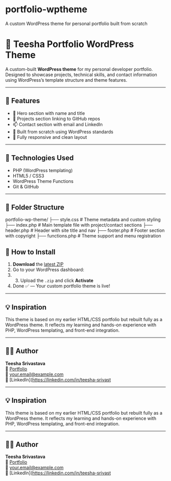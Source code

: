 # portfolio-wptheme
A custom WordPress theme for personal portfolio built from scratch
# 🎨 Teesha Portfolio WordPress Theme

A custom-built **WordPress theme** for my personal developer portfolio. Designed to showcase projects, technical skills, and contact information using WordPress’s template structure and theme features.

---

## 🧩 Features

- 📌 Hero section with name and title
- 💼 Projects section linking to GitHub repos
- 📫 Contact section with email and LinkedIn
- 🧠 Built from scratch using WordPress standards
- 🎯 Fully responsive and clean layout

---

## 🔧 Technologies Used

- PHP (WordPress templating)
- HTML5 / CSS3
- WordPress Theme Functions
- Git & GitHub

---

## 📂 Folder Structure

portfolio-wp-theme/
├── style.css # Theme metadata and custom styling
├── index.php # Main template file with project/contact sections
├── header.php # Header with site title and nav
├── footer.php # Footer section with copyright
├── functions.php # Theme support and menu registration

## 🚀 How to Install

1. **Download** the [latest ZIP](https://github.com/TeeshaSrivastava/portfolio-wp-theme/archive/refs/heads/main.zip)
2. Go to your WordPress dashboard:
3. 3. Upload the `.zip` and click **Activate**
4. Done ✅ — Your custom portfolio theme is live!

---

## 💡 Inspiration

This theme is based on my earlier HTML/CSS portfolio but rebuilt fully as a WordPress theme. It reflects my learning and hands-on experience with PHP, WordPress templating, and front-end integration.

---

## 👩‍💻 Author

**Teesha Srivastava**  
🔗 [Portfolio](https://TeeshaSrivastava.github.io/PORTFOLIO/)  
📧 your.email@example.com  
🔗 [LinkedIn](https://linkedin.com/in/teesha-srivast


---

## 💡 Inspiration

This theme is based on my earlier HTML/CSS portfolio but rebuilt fully as a WordPress theme. It reflects my learning and hands-on experience with PHP, WordPress templating, and front-end integration.

---

## 👩‍💻 Author

**Teesha Srivastava**  
🔗 [Portfolio](https://TeeshaSrivastava.github.io/PORTFOLIO/)  
📧 your.email@example.com  
🔗 [LinkedIn](https://linkedin.com/in/teesha-srivast
